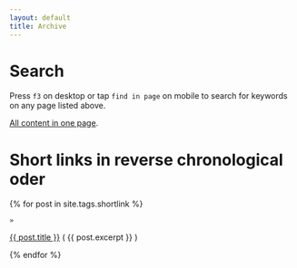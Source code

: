 ```yaml
---
layout: default
title: Archive
---
```



# Search

Press `f3` on desktop or tap `find in page` on mobile to search for keywords on any page listed above.

[All content in one page](all.md).





# Short links in reverse chronological oder

{% for post in site.tags.shortlink %}

<div>
  
    »
  <span class='post-title'>
    <a href="{{ site.path }}{{ post.url }}">{{ post.title }}</a>
	( {{ post.excerpt }} )
  </span>
</div>

{% endfor %}